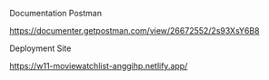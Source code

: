 Documentation Postman

<https://documenter.getpostman.com/view/26672552/2s93XsY6B8>

Deployment Site

<https://w11-moviewatchlist-anggihp.netlify.app/>
